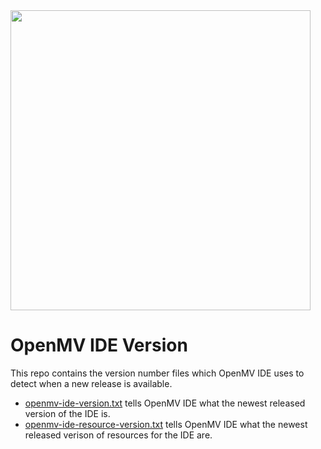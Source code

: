 <img  width="480" src="https://raw.githubusercontent.com/openmv/openmv-media/master/logos/openmv-logo/logo.png">

# OpenMV IDE Version

This repo contains the version number files which OpenMV IDE uses to detect when a new release is available.
* [openmv-ide-version.txt](openmv-ide-version.txt) tells OpenMV IDE what the newest released version of the IDE is.
* [openmv-ide-resource-version.txt](openmv-ide-resource-version.txt) tells OpenMV IDE what the newest released verison of resources for the IDE are.
